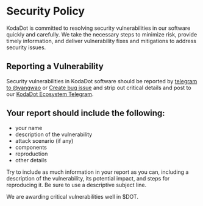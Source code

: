 # Security Policy

KodaDot is committed to resolving security vulnerabilities in our software quickly and carefully. We take the necessary steps to minimize risk, provide timely information, and deliver vulnerability fixes and mitigations to address security issues.

## Reporting a Vulnerability

Security vulnerabilities in KodaDot software should be reported by [telegram to @yangwao](https://t.me/yangwao) or [Create bug issue](https://github.com/kodadot/nft-gallery/issues/new?assignees=&labels=bug&template=bug.yml&title=Be+descriptive+and+short) and strip out critical details and post to our [KodaDot Ecosystem Telegram](https://t.me/kodadot_eco). 

## Your report should include the following:

- your name
- description of the vulnerability
- attack scenario (if any)
- components
- reproduction
- other details


Try to include as much information in your report as you can, including a description of the vulnerability, its potential impact, and steps for reproducing it. Be sure to use a descriptive subject line.

We are awarding critical vulnerabilities well in $DOT.
